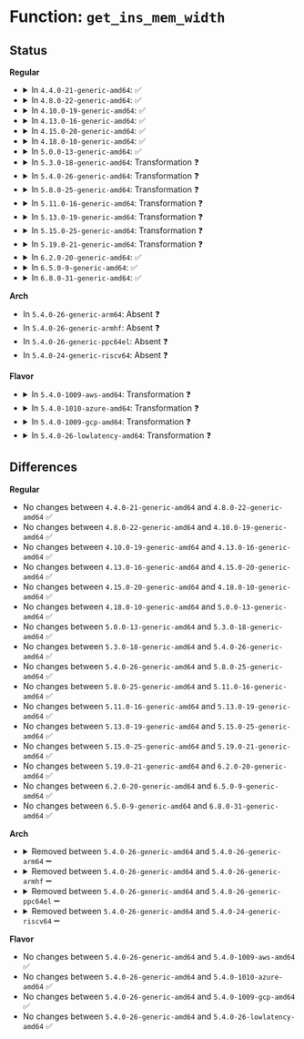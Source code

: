 # Function: <code>get_ins_mem_width</code>

## Status
<b>Regular</b>
<ul>
<li>
<details>
<summary>In <code>4.4.0-21-generic-amd64</code>: ✅</summary>

```c
unsigned int get_ins_mem_width(long unsigned int ins_addr)
```

```json
{
  "name": "get_ins_mem_width",
  "collision_type": "Unique Global",
  "inline_type": "No",
  "funcs": [
    {
      "addr": 18446744071579319280,
      "name": "get_ins_mem_width",
      "external": true,
      "loc": "arch/x86/mm/pf_in.c:187",
      "file": "arch/x86/mm/pf_in.c",
      "inline": "seen, unknown",
      "caller_inline": [],
      "caller_func": [
        "arch/x86/mm/mmio-mod.c:pre",
        "arch/x86/mm/mmio-mod.c:pre",
        "arch/x86/mm/mmio-mod.c:pre"
      ]
    }
  ],
  "symbols": [
    {
      "addr": 18446744071579319280,
      "name": "get_ins_mem_width",
      "section": ".text",
      "bind": "STB_GLOBAL",
      "size": 276
    }
  ]
}
```
</details>
</li>
<li>
<details>
<summary>In <code>4.8.0-22-generic-amd64</code>: ✅</summary>

```c
unsigned int get_ins_mem_width(long unsigned int ins_addr)
```

```json
{
  "name": "get_ins_mem_width",
  "collision_type": "Unique Global",
  "inline_type": "No",
  "funcs": [
    {
      "addr": 18446744071579324880,
      "name": "get_ins_mem_width",
      "external": true,
      "loc": "arch/x86/mm/pf_in.c:186",
      "file": "arch/x86/mm/pf_in.c",
      "inline": "seen, unknown",
      "caller_inline": [],
      "caller_func": [
        "arch/x86/mm/mmio-mod.c:pre",
        "arch/x86/mm/mmio-mod.c:pre",
        "arch/x86/mm/mmio-mod.c:pre"
      ]
    }
  ],
  "symbols": [
    {
      "addr": 18446744071579324880,
      "name": "get_ins_mem_width",
      "section": ".text",
      "bind": "STB_GLOBAL",
      "size": 275
    }
  ]
}
```
</details>
</li>
<li>
<details>
<summary>In <code>4.10.0-19-generic-amd64</code>: ✅</summary>

```c
unsigned int get_ins_mem_width(long unsigned int ins_addr)
```

```json
{
  "name": "get_ins_mem_width",
  "collision_type": "Unique Global",
  "inline_type": "No",
  "funcs": [
    {
      "addr": 18446744071579340112,
      "name": "get_ins_mem_width",
      "external": true,
      "loc": "arch/x86/mm/pf_in.c:186",
      "file": "arch/x86/mm/pf_in.c",
      "inline": "seen, unknown",
      "caller_inline": [],
      "caller_func": [
        "arch/x86/mm/mmio-mod.c:pre",
        "arch/x86/mm/mmio-mod.c:pre",
        "arch/x86/mm/mmio-mod.c:pre"
      ]
    }
  ],
  "symbols": [
    {
      "addr": 18446744071579340112,
      "name": "get_ins_mem_width",
      "section": ".text",
      "bind": "STB_GLOBAL",
      "size": 275
    }
  ]
}
```
</details>
</li>
<li>
<details>
<summary>In <code>4.13.0-16-generic-amd64</code>: ✅</summary>

```c
unsigned int get_ins_mem_width(long unsigned int ins_addr)
```

```json
{
  "name": "get_ins_mem_width",
  "collision_type": "Unique Global",
  "inline_type": "No",
  "funcs": [
    {
      "addr": 18446744071579334192,
      "name": "get_ins_mem_width",
      "external": true,
      "loc": "arch/x86/mm/pf_in.c:186",
      "file": "arch/x86/mm/pf_in.c",
      "inline": "seen, unknown",
      "caller_inline": [],
      "caller_func": [
        "arch/x86/mm/mmio-mod.c:pre",
        "arch/x86/mm/mmio-mod.c:pre",
        "arch/x86/mm/mmio-mod.c:pre"
      ]
    }
  ],
  "symbols": [
    {
      "addr": 18446744071579334192,
      "name": "get_ins_mem_width",
      "section": ".text",
      "bind": "STB_GLOBAL",
      "size": 250
    }
  ]
}
```
</details>
</li>
<li>
<details>
<summary>In <code>4.15.0-20-generic-amd64</code>: ✅</summary>

```c
unsigned int get_ins_mem_width(long unsigned int ins_addr)
```

```json
{
  "name": "get_ins_mem_width",
  "collision_type": "Unique Global",
  "inline_type": "No",
  "funcs": [
    {
      "addr": 18446744071579359616,
      "name": "get_ins_mem_width",
      "external": true,
      "loc": "arch/x86/mm/pf_in.c:186",
      "file": "arch/x86/mm/pf_in.c",
      "inline": "seen, unknown",
      "caller_inline": [],
      "caller_func": [
        "arch/x86/mm/mmio-mod.c:pre",
        "arch/x86/mm/mmio-mod.c:pre",
        "arch/x86/mm/mmio-mod.c:pre"
      ]
    }
  ],
  "symbols": [
    {
      "addr": 18446744071579359616,
      "name": "get_ins_mem_width",
      "section": ".text",
      "bind": "STB_GLOBAL",
      "size": 250
    }
  ]
}
```
</details>
</li>
<li>
<details>
<summary>In <code>4.18.0-10-generic-amd64</code>: ✅</summary>

```c
unsigned int get_ins_mem_width(long unsigned int ins_addr)
```

```json
{
  "name": "get_ins_mem_width",
  "collision_type": "Unique Global",
  "inline_type": "No",
  "funcs": [
    {
      "addr": 18446744071579371984,
      "name": "get_ins_mem_width",
      "external": true,
      "loc": "arch/x86/mm/pf_in.c:186",
      "file": "arch/x86/mm/pf_in.c",
      "inline": "seen, unknown",
      "caller_inline": [],
      "caller_func": [
        "arch/x86/mm/mmio-mod.c:pre",
        "arch/x86/mm/mmio-mod.c:pre",
        "arch/x86/mm/mmio-mod.c:pre"
      ]
    }
  ],
  "symbols": [
    {
      "addr": 18446744071579371984,
      "name": "get_ins_mem_width",
      "section": ".text",
      "bind": "STB_GLOBAL",
      "size": 275
    }
  ]
}
```
</details>
</li>
<li>
<details>
<summary>In <code>5.0.0-13-generic-amd64</code>: ✅</summary>

```c
unsigned int get_ins_mem_width(long unsigned int ins_addr)
```

```json
{
  "name": "get_ins_mem_width",
  "collision_type": "Unique Global",
  "inline_type": "No",
  "funcs": [
    {
      "addr": 18446744071579399504,
      "name": "get_ins_mem_width",
      "external": true,
      "loc": "arch/x86/mm/pf_in.c:186",
      "file": "arch/x86/mm/pf_in.c",
      "inline": "seen, unknown",
      "caller_inline": [],
      "caller_func": [
        "arch/x86/mm/mmio-mod.c:pre",
        "arch/x86/mm/mmio-mod.c:pre",
        "arch/x86/mm/mmio-mod.c:pre"
      ]
    }
  ],
  "symbols": [
    {
      "addr": 18446744071579399504,
      "name": "get_ins_mem_width",
      "section": ".text",
      "bind": "STB_GLOBAL",
      "size": 275
    }
  ]
}
```
</details>
</li>
<li>
<details>
<summary>In <code>5.3.0-18-generic-amd64</code>: Transformation ❓</summary>

```c
unsigned int get_ins_mem_width(long unsigned int ins_addr)
```

```json
{
  "name": "get_ins_mem_width",
  "collision_type": "Unique Global",
  "inline_type": "No",
  "funcs": [
    {
      "addr": 0,
      "name": "get_ins_mem_width",
      "external": true,
      "loc": "arch/x86/mm/pf_in.c:171",
      "file": "arch/x86/mm/pf_in.c",
      "inline": "seen, unknown",
      "caller_inline": [],
      "caller_func": [
        "arch/x86/mm/mmio-mod.c:pre",
        "arch/x86/mm/mmio-mod.c:pre",
        "arch/x86/mm/mmio-mod.c:pre"
      ]
    }
  ],
  "symbols": [
    {
      "addr": 18446744071579416327,
      "name": "get_ins_mem_width.cold",
      "section": ".text",
      "bind": "STB_LOCAL",
      "size": 19
    },
    {
      "addr": 18446744071579414832,
      "name": "get_ins_mem_width",
      "section": ".text",
      "bind": "STB_GLOBAL",
      "size": 238
    }
  ]
}
```
</details>
</li>
<li>
<details>
<summary>In <code>5.4.0-26-generic-amd64</code>: Transformation ❓</summary>

```c
unsigned int get_ins_mem_width(long unsigned int ins_addr)
```

```json
{
  "name": "get_ins_mem_width",
  "collision_type": "Unique Global",
  "inline_type": "No",
  "funcs": [
    {
      "addr": 0,
      "name": "get_ins_mem_width",
      "external": true,
      "loc": "arch/x86/mm/pf_in.c:171",
      "file": "arch/x86/mm/pf_in.c",
      "inline": "seen, unknown",
      "caller_inline": [],
      "caller_func": [
        "arch/x86/mm/mmio-mod.c:pre",
        "arch/x86/mm/mmio-mod.c:pre",
        "arch/x86/mm/mmio-mod.c:pre"
      ]
    }
  ],
  "symbols": [
    {
      "addr": 18446744071579419511,
      "name": "get_ins_mem_width.cold",
      "section": ".text",
      "bind": "STB_LOCAL",
      "size": 19
    },
    {
      "addr": 18446744071579418016,
      "name": "get_ins_mem_width",
      "section": ".text",
      "bind": "STB_GLOBAL",
      "size": 238
    }
  ]
}
```
</details>
</li>
<li>
<details>
<summary>In <code>5.8.0-25-generic-amd64</code>: Transformation ❓</summary>

```c
unsigned int get_ins_mem_width(long unsigned int ins_addr)
```

```json
{
  "name": "get_ins_mem_width",
  "collision_type": "Unique Global",
  "inline_type": "No",
  "funcs": [
    {
      "addr": 0,
      "name": "get_ins_mem_width",
      "external": true,
      "loc": "arch/x86/mm/pf_in.c:171",
      "file": "arch/x86/mm/pf_in.c",
      "inline": "seen, unknown",
      "caller_inline": [],
      "caller_func": [
        "arch/x86/mm/mmio-mod.c:pre",
        "arch/x86/mm/mmio-mod.c:pre",
        "arch/x86/mm/mmio-mod.c:pre"
      ]
    }
  ],
  "symbols": [
    {
      "addr": 18446744071579449325,
      "name": "get_ins_mem_width.cold",
      "section": ".text",
      "bind": "STB_LOCAL",
      "size": 19
    },
    {
      "addr": 18446744071579447824,
      "name": "get_ins_mem_width",
      "section": ".text",
      "bind": "STB_GLOBAL",
      "size": 262
    }
  ]
}
```
</details>
</li>
<li>
<details>
<summary>In <code>5.11.0-16-generic-amd64</code>: Transformation ❓</summary>

```c
unsigned int get_ins_mem_width(long unsigned int ins_addr)
```

```json
{
  "name": "get_ins_mem_width",
  "collision_type": "Unique Global",
  "inline_type": "No",
  "funcs": [
    {
      "addr": 0,
      "name": "get_ins_mem_width",
      "external": true,
      "loc": "arch/x86/mm/pf_in.c:171",
      "file": "arch/x86/mm/pf_in.c",
      "inline": "seen, unknown",
      "caller_inline": [],
      "caller_func": [
        "arch/x86/mm/mmio-mod.c:pre",
        "arch/x86/mm/mmio-mod.c:pre",
        "arch/x86/mm/mmio-mod.c:pre"
      ]
    }
  ],
  "symbols": [
    {
      "addr": 18446744071591272418,
      "name": "get_ins_mem_width.cold",
      "section": ".text",
      "bind": "STB_LOCAL",
      "size": 19
    },
    {
      "addr": 18446744071579445200,
      "name": "get_ins_mem_width",
      "section": ".text",
      "bind": "STB_GLOBAL",
      "size": 262
    }
  ]
}
```
</details>
</li>
<li>
<details>
<summary>In <code>5.13.0-19-generic-amd64</code>: Transformation ❓</summary>

```c
unsigned int get_ins_mem_width(long unsigned int ins_addr)
```

```json
{
  "name": "get_ins_mem_width",
  "collision_type": "Unique Global",
  "inline_type": "No",
  "funcs": [
    {
      "addr": 0,
      "name": "get_ins_mem_width",
      "external": true,
      "loc": "arch/x86/mm/pf_in.c:171",
      "file": "arch/x86/mm/pf_in.c",
      "inline": "seen, unknown",
      "caller_inline": [],
      "caller_func": [
        "arch/x86/mm/mmio-mod.c:pre",
        "arch/x86/mm/mmio-mod.c:pre",
        "arch/x86/mm/mmio-mod.c:pre"
      ]
    }
  ],
  "symbols": [
    {
      "addr": 18446744071591215165,
      "name": "get_ins_mem_width.cold",
      "section": ".text",
      "bind": "STB_LOCAL",
      "size": 19
    },
    {
      "addr": 18446744071579447968,
      "name": "get_ins_mem_width",
      "section": ".text",
      "bind": "STB_GLOBAL",
      "size": 262
    }
  ]
}
```
</details>
</li>
<li>
<details>
<summary>In <code>5.15.0-25-generic-amd64</code>: Transformation ❓</summary>

```c
unsigned int get_ins_mem_width(long unsigned int ins_addr)
```

```json
{
  "name": "get_ins_mem_width",
  "collision_type": "Unique Global",
  "inline_type": "No",
  "funcs": [
    {
      "addr": 0,
      "name": "get_ins_mem_width",
      "external": true,
      "loc": "arch/x86/mm/pf_in.c:171",
      "file": "arch/x86/mm/pf_in.c",
      "inline": "seen, unknown",
      "caller_inline": [],
      "caller_func": [
        "arch/x86/mm/mmio-mod.c:pre",
        "arch/x86/mm/mmio-mod.c:pre",
        "arch/x86/mm/mmio-mod.c:pre"
      ]
    }
  ],
  "symbols": [
    {
      "addr": 18446744071592091562,
      "name": "get_ins_mem_width.cold",
      "section": ".text",
      "bind": "STB_LOCAL",
      "size": 19
    },
    {
      "addr": 18446744071579512944,
      "name": "get_ins_mem_width",
      "section": ".text",
      "bind": "STB_GLOBAL",
      "size": 262
    }
  ]
}
```
</details>
</li>
<li>
<details>
<summary>In <code>5.19.0-21-generic-amd64</code>: Transformation ❓</summary>

```c
unsigned int get_ins_mem_width(long unsigned int ins_addr)
```

```json
{
  "name": "get_ins_mem_width",
  "collision_type": "Unique Global",
  "inline_type": "No",
  "funcs": [
    {
      "addr": 0,
      "name": "get_ins_mem_width",
      "external": true,
      "loc": "arch/x86/mm/pf_in.c:171",
      "file": "arch/x86/mm/pf_in.c",
      "inline": "seen, unknown",
      "caller_inline": [],
      "caller_func": [
        "arch/x86/mm/mmio-mod.c:pre",
        "arch/x86/mm/mmio-mod.c:pre",
        "arch/x86/mm/mmio-mod.c:pre"
      ]
    }
  ],
  "symbols": [
    {
      "addr": 18446744071593858565,
      "name": "get_ins_mem_width.cold",
      "section": ".text",
      "bind": "STB_LOCAL",
      "size": 19
    },
    {
      "addr": 18446744071579596624,
      "name": "get_ins_mem_width",
      "section": ".text",
      "bind": "STB_GLOBAL",
      "size": 246
    }
  ]
}
```
</details>
</li>
<li>
<details>
<summary>In <code>6.2.0-20-generic-amd64</code>: ✅</summary>

```c
unsigned int get_ins_mem_width(long unsigned int ins_addr)
```

```json
{
  "name": "get_ins_mem_width",
  "collision_type": "Unique Global",
  "inline_type": "No",
  "funcs": [
    {
      "addr": 18446744071579708656,
      "name": "get_ins_mem_width",
      "external": true,
      "loc": "arch/x86/mm/pf_in.c:171",
      "file": "arch/x86/mm/pf_in.c",
      "inline": "seen, unknown",
      "caller_inline": [],
      "caller_func": [
        "arch/x86/mm/mmio-mod.c:pre",
        "arch/x86/mm/mmio-mod.c:pre",
        "arch/x86/mm/mmio-mod.c:pre"
      ]
    }
  ],
  "symbols": [
    {
      "addr": 18446744071579708656,
      "name": "get_ins_mem_width",
      "section": ".text",
      "bind": "STB_GLOBAL",
      "size": 254
    }
  ]
}
```
</details>
</li>
<li>
<details>
<summary>In <code>6.5.0-9-generic-amd64</code>: ✅</summary>

```c
unsigned int get_ins_mem_width(long unsigned int ins_addr)
```

```json
{
  "name": "get_ins_mem_width",
  "collision_type": "Unique Global",
  "inline_type": "No",
  "funcs": [
    {
      "addr": 18446744071579722032,
      "name": "get_ins_mem_width",
      "external": true,
      "loc": "arch/x86/mm/pf_in.c:171",
      "file": "arch/x86/mm/pf_in.c",
      "inline": "seen, unknown",
      "caller_inline": [],
      "caller_func": [
        "arch/x86/mm/mmio-mod.c:pre",
        "arch/x86/mm/mmio-mod.c:pre",
        "arch/x86/mm/mmio-mod.c:pre"
      ]
    }
  ],
  "symbols": [
    {
      "addr": 18446744071579722032,
      "name": "get_ins_mem_width",
      "section": ".text",
      "bind": "STB_GLOBAL",
      "size": 254
    }
  ]
}
```
</details>
</li>
<li>
<details>
<summary>In <code>6.8.0-31-generic-amd64</code>: ✅</summary>

```c
unsigned int get_ins_mem_width(long unsigned int ins_addr)
```

```json
{
  "name": "get_ins_mem_width",
  "collision_type": "Unique Global",
  "inline_type": "No",
  "funcs": [
    {
      "addr": 18446744071579756896,
      "name": "get_ins_mem_width",
      "external": true,
      "loc": "arch/x86/mm/pf_in.c:171",
      "file": "arch/x86/mm/pf_in.c",
      "inline": "seen, unknown",
      "caller_inline": [],
      "caller_func": [
        "arch/x86/mm/mmio-mod.c:pre",
        "arch/x86/mm/mmio-mod.c:pre",
        "arch/x86/mm/mmio-mod.c:pre"
      ]
    }
  ],
  "symbols": [
    {
      "addr": 18446744071579756896,
      "name": "get_ins_mem_width",
      "section": ".text",
      "bind": "STB_GLOBAL",
      "size": 254
    }
  ]
}
```
</details>
</li>
</ul>
<b>Arch</b>
<ul>
<li>
In <code>5.4.0-26-generic-arm64</code>: Absent ❓
</li>
<li>
In <code>5.4.0-26-generic-armhf</code>: Absent ❓
</li>
<li>
In <code>5.4.0-26-generic-ppc64el</code>: Absent ❓
</li>
<li>
In <code>5.4.0-24-generic-riscv64</code>: Absent ❓
</li>
</ul>
<b>Flavor</b>
<ul>
<li>
<details>
<summary>In <code>5.4.0-1009-aws-amd64</code>: Transformation ❓</summary>

```c
unsigned int get_ins_mem_width(long unsigned int ins_addr)
```

```json
{
  "name": "get_ins_mem_width",
  "collision_type": "Unique Global",
  "inline_type": "No",
  "funcs": [
    {
      "addr": 0,
      "name": "get_ins_mem_width",
      "external": true,
      "loc": "arch/x86/mm/pf_in.c:171",
      "file": "arch/x86/mm/pf_in.c",
      "inline": "seen, unknown",
      "caller_inline": [],
      "caller_func": [
        "arch/x86/mm/mmio-mod.c:pre",
        "arch/x86/mm/mmio-mod.c:pre",
        "arch/x86/mm/mmio-mod.c:pre"
      ]
    }
  ],
  "symbols": [
    {
      "addr": 18446744071579415351,
      "name": "get_ins_mem_width.cold",
      "section": ".text",
      "bind": "STB_LOCAL",
      "size": 19
    },
    {
      "addr": 18446744071579413856,
      "name": "get_ins_mem_width",
      "section": ".text",
      "bind": "STB_GLOBAL",
      "size": 238
    }
  ]
}
```
</details>
</li>
<li>
<details>
<summary>In <code>5.4.0-1010-azure-amd64</code>: Transformation ❓</summary>

```c
unsigned int get_ins_mem_width(long unsigned int ins_addr)
```

```json
{
  "name": "get_ins_mem_width",
  "collision_type": "Unique Global",
  "inline_type": "No",
  "funcs": [
    {
      "addr": 0,
      "name": "get_ins_mem_width",
      "external": true,
      "loc": "arch/x86/mm/pf_in.c:171",
      "file": "arch/x86/mm/pf_in.c",
      "inline": "seen, unknown",
      "caller_inline": [],
      "caller_func": [
        "arch/x86/mm/mmio-mod.c:pre",
        "arch/x86/mm/mmio-mod.c:pre",
        "arch/x86/mm/mmio-mod.c:pre"
      ]
    }
  ],
  "symbols": [
    {
      "addr": 18446744071579344551,
      "name": "get_ins_mem_width.cold",
      "section": ".text",
      "bind": "STB_LOCAL",
      "size": 19
    },
    {
      "addr": 18446744071579343056,
      "name": "get_ins_mem_width",
      "section": ".text",
      "bind": "STB_GLOBAL",
      "size": 238
    }
  ]
}
```
</details>
</li>
<li>
<details>
<summary>In <code>5.4.0-1009-gcp-amd64</code>: Transformation ❓</summary>

```c
unsigned int get_ins_mem_width(long unsigned int ins_addr)
```

```json
{
  "name": "get_ins_mem_width",
  "collision_type": "Unique Global",
  "inline_type": "No",
  "funcs": [
    {
      "addr": 0,
      "name": "get_ins_mem_width",
      "external": true,
      "loc": "arch/x86/mm/pf_in.c:171",
      "file": "arch/x86/mm/pf_in.c",
      "inline": "seen, unknown",
      "caller_inline": [],
      "caller_func": [
        "arch/x86/mm/mmio-mod.c:pre",
        "arch/x86/mm/mmio-mod.c:pre",
        "arch/x86/mm/mmio-mod.c:pre"
      ]
    }
  ],
  "symbols": [
    {
      "addr": 18446744071579415271,
      "name": "get_ins_mem_width.cold",
      "section": ".text",
      "bind": "STB_LOCAL",
      "size": 19
    },
    {
      "addr": 18446744071579413776,
      "name": "get_ins_mem_width",
      "section": ".text",
      "bind": "STB_GLOBAL",
      "size": 238
    }
  ]
}
```
</details>
</li>
<li>
<details>
<summary>In <code>5.4.0-26-lowlatency-amd64</code>: Transformation ❓</summary>

```c
unsigned int get_ins_mem_width(long unsigned int ins_addr)
```

```json
{
  "name": "get_ins_mem_width",
  "collision_type": "Unique Global",
  "inline_type": "No",
  "funcs": [
    {
      "addr": 0,
      "name": "get_ins_mem_width",
      "external": true,
      "loc": "arch/x86/mm/pf_in.c:171",
      "file": "arch/x86/mm/pf_in.c",
      "inline": "seen, unknown",
      "caller_inline": [],
      "caller_func": [
        "arch/x86/mm/mmio-mod.c:pre",
        "arch/x86/mm/mmio-mod.c:pre",
        "arch/x86/mm/mmio-mod.c:pre"
      ]
    }
  ],
  "symbols": [
    {
      "addr": 18446744071579424231,
      "name": "get_ins_mem_width.cold",
      "section": ".text",
      "bind": "STB_LOCAL",
      "size": 19
    },
    {
      "addr": 18446744071579422736,
      "name": "get_ins_mem_width",
      "section": ".text",
      "bind": "STB_GLOBAL",
      "size": 238
    }
  ]
}
```
</details>
</li>
</ul>

## Differences
<b>Regular</b>
<ul>
<li>
No changes between <code>4.4.0-21-generic-amd64</code> and <code>4.8.0-22-generic-amd64</code> ✅
</li>
<li>
No changes between <code>4.8.0-22-generic-amd64</code> and <code>4.10.0-19-generic-amd64</code> ✅
</li>
<li>
No changes between <code>4.10.0-19-generic-amd64</code> and <code>4.13.0-16-generic-amd64</code> ✅
</li>
<li>
No changes between <code>4.13.0-16-generic-amd64</code> and <code>4.15.0-20-generic-amd64</code> ✅
</li>
<li>
No changes between <code>4.15.0-20-generic-amd64</code> and <code>4.18.0-10-generic-amd64</code> ✅
</li>
<li>
No changes between <code>4.18.0-10-generic-amd64</code> and <code>5.0.0-13-generic-amd64</code> ✅
</li>
<li>
No changes between <code>5.0.0-13-generic-amd64</code> and <code>5.3.0-18-generic-amd64</code> ✅
</li>
<li>
No changes between <code>5.3.0-18-generic-amd64</code> and <code>5.4.0-26-generic-amd64</code> ✅
</li>
<li>
No changes between <code>5.4.0-26-generic-amd64</code> and <code>5.8.0-25-generic-amd64</code> ✅
</li>
<li>
No changes between <code>5.8.0-25-generic-amd64</code> and <code>5.11.0-16-generic-amd64</code> ✅
</li>
<li>
No changes between <code>5.11.0-16-generic-amd64</code> and <code>5.13.0-19-generic-amd64</code> ✅
</li>
<li>
No changes between <code>5.13.0-19-generic-amd64</code> and <code>5.15.0-25-generic-amd64</code> ✅
</li>
<li>
No changes between <code>5.15.0-25-generic-amd64</code> and <code>5.19.0-21-generic-amd64</code> ✅
</li>
<li>
No changes between <code>5.19.0-21-generic-amd64</code> and <code>6.2.0-20-generic-amd64</code> ✅
</li>
<li>
No changes between <code>6.2.0-20-generic-amd64</code> and <code>6.5.0-9-generic-amd64</code> ✅
</li>
<li>
No changes between <code>6.5.0-9-generic-amd64</code> and <code>6.8.0-31-generic-amd64</code> ✅
</li>
</ul>
<b>Arch</b>
<ul>
<li>
<details>
<summary>Removed between <code>5.4.0-26-generic-amd64</code> and <code>5.4.0-26-generic-arm64</code> ➖</summary>

```c
unsigned int get_ins_mem_width(long unsigned int ins_addr)
```
</details>
</li>
<li>
<details>
<summary>Removed between <code>5.4.0-26-generic-amd64</code> and <code>5.4.0-26-generic-armhf</code> ➖</summary>

```c
unsigned int get_ins_mem_width(long unsigned int ins_addr)
```
</details>
</li>
<li>
<details>
<summary>Removed between <code>5.4.0-26-generic-amd64</code> and <code>5.4.0-26-generic-ppc64el</code> ➖</summary>

```c
unsigned int get_ins_mem_width(long unsigned int ins_addr)
```
</details>
</li>
<li>
<details>
<summary>Removed between <code>5.4.0-26-generic-amd64</code> and <code>5.4.0-24-generic-riscv64</code> ➖</summary>

```c
unsigned int get_ins_mem_width(long unsigned int ins_addr)
```
</details>
</li>
</ul>
<b>Flavor</b>
<ul>
<li>
No changes between <code>5.4.0-26-generic-amd64</code> and <code>5.4.0-1009-aws-amd64</code> ✅
</li>
<li>
No changes between <code>5.4.0-26-generic-amd64</code> and <code>5.4.0-1010-azure-amd64</code> ✅
</li>
<li>
No changes between <code>5.4.0-26-generic-amd64</code> and <code>5.4.0-1009-gcp-amd64</code> ✅
</li>
<li>
No changes between <code>5.4.0-26-generic-amd64</code> and <code>5.4.0-26-lowlatency-amd64</code> ✅
</li>
</ul>

